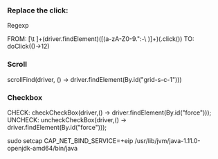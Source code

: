 ### Replace the click:

Regexp

FROM: [\t ]+(driver.findElement)([\(a-zA-Z0-9\.\":\-\ )]+)(.click\(\))
TO: doClick(()->$1$2)

### Scroll

scrollFind(driver, () -> driver.findElement(By.id("grid-s-c-1")))

### Checkbox

CHECK: checkCheckBox(driver,() -> driver.findElement(By.id("force")));
UNCHECK: uncheckCheckBox(driver,() -> driver.findElement(By.id("force")));



sudo setcap CAP_NET_BIND_SERVICE=+eip /usr/lib/jvm/java-1.11.0-openjdk-amd64/bin/java
